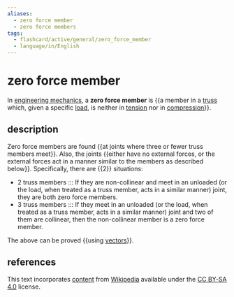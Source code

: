 ```yaml
---
aliases:
  - zero force member
  - zero force members
tags:
  - flashcard/active/general/zero_force_member
  - language/in/English
---
```


# zero force member

In [engineering mechanics](applied%20mechanics.md), a __zero force member__ is {{a member in a [truss](truss.md) which, given a specific [load](structural%20load.md), is neither in [tension](tension%20(physics).md) nor in [compression](compression%20(physics).md)}}. <!--SR:!2025-05-08,273,330-->

## description

Zero force members are found {{at joints where three or fewer truss members meet}}. Also, the joints {{either have no external forces, or the external forces act in a manner similar to the members as described below}}. Specifically, there are {{2}} situations: <!--SR:!2025-05-30,289,330!2025-04-11,251,330!2025-08-28,351,352-->

- 2 truss members ::: If they are non-collinear and meet in an unloaded (or the load, when treated as a truss member, acts in a similar manner) joint, they are both zero force members. <!--SR:!2025-01-10,166,310!2025-02-20,182,290-->
- 3 truss members ::: If they meet in an unloaded (or the load, when treated as a truss member, acts in a similar manner) joint and two of them are collinear, then the non-collinear member is a zero force member. <!--SR:!2025-02-25,217,330!2025-12-10,420,310-->

The above can be proved {{using [vectors](vector%20(mathematics%20and%20physics).md)}}. <!--SR:!2025-09-14,365,352-->

## references

This text incorporates [content](https://en.wikipedia.org/wiki/zero_force_member) from [Wikipedia](Wikipedia.md) available under the [CC BY-SA 4.0](https://creativecommons.org/licenses/by-sa/4.0/) license.
